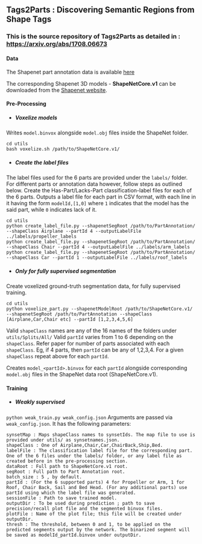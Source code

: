## Tags2Parts : Discovering Semantic Regions from Shape Tags
### This is the source repository of Tags2Parts as detailed in : https://arxiv.org/abs/1708.06673

#### Data
The Shapenet part annotation data is available [here](https://shapenet.cs.stanford.edu/ericyi/shapenetcore_partanno_v0.zip)

The corresponding Shapenet 3D models - **ShapeNetCore.v1** can be downloaded from the [Shapenet website](https://www.shapenet.org/). 

#### Pre-Processing
- ##### Voxelize models
Writes `model.binvox` alongside `model.obj` files inside the ShapeNet folder.
```
cd utils
bash voxelize.sh /path/to/ShapeNetCore.v1/
```
- ##### Create the label files
The label files used for the 6 parts are provided under the `labels/` folder. For different parts or annotation data however, follow steps as outlined below.
Create the Has-Part/Lacks-Part classification-label files for each of the 6 parts. Outputs a label file for each part in CSV format, with each line in it having the form `modelId,[1,0]` where `1` indicates that the model has the said part, while `0` indicates lack of it.
```
cd utils
python create_label_file.py --shapenetSegRoot /path/to/PartAnnotation/ --shapeClass Airplane --partId 4 --outputLabelFile ../labels/propeller_labels
python create_label_file.py --shapenetSegRoot /path/to/PartAnnotation/ --shapeClass Chair --partId 4 --outputLabelFile ../labels/arm_labels
python create_label_file.py --shapenetSegRoot /path/to/PartAnnotation/ --shapeClass Car --partId 1 --outputLabelFile ../labels/roof_labels
```
- ##### Only for fully supervised segmentation
Create voxelized ground-truth segmentation data, for fully supervised training.
```
cd utils
python voxelize_part.py --shapenetModelRoot /path/to/ShapeNetCore.v1/ --shapenetSegRoot /path/to/PartAnnotation --shapeClass [Airplane,Car,Chair etc] --partId [1,2,3,4,5,6]
```
Valid `shapeClass` names are any of the 16 names of the folders under `utils/Splits/All/`
Valid `partId` varies from 1 to 6 depending on the `shapeClass`. Refer paper for number of parts associated with each `shapeClass`. Eg, if 4 parts, then `partId` can be any of 1,2,3,4. For a given `shapeClass` repeat above for each `partId`. 

Creates `model_<partId>.binvox` for each `partId` alongside corresponding `model.obj` files in the ShapeNet data root (ShapeNetCore.v1).

#### Training
- ##### Weakly supervised
`python weak_train.py weak_config.json`
Arguments are passed via `weak_config.json`.
It has the following parameters:
```
synsetMap : Maps shapeClass names to synsetIds. The map file to use is provided under utils/ as synsetnames.json.
shapeClass : One of Airplane,Chair,Car,ChairBack,Ship,Bed.
labelFile : The classification label file for the corresponding part. One of the 6 files under the labels/ folder, or any label file as created before in the pre-processing section.
dataRoot : Full path to ShapeNetCore.v1 root.
segRoot : Full path to Part Annotation root.
batch_size : 5 , by default.
partId : (For the 6 supported parts) 4 for Propeller or Arm, 1 for Roof, Chair Back, Sail and Bed Head. (For any additional parts) use partId using which the label file was generated.
sessionFile : Path to save trained model.
outputDir : To be used during prediction ; path to save precision/recall plot file and the segmented binvox files.
plotFile : Name of the plot file; this file will be created under outputDir.
thresh : The threshold, between 0 and 1, to be applied on the predicted segments output by the network. The binarized segment will be saved as modelId_partId.binvox under outputDir.
```
